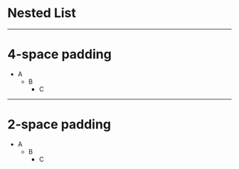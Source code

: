 # Nested List

---

# 4-space padding

- A
    - B
        - C

---

# 2-space padding

- A
  - B
    - C
